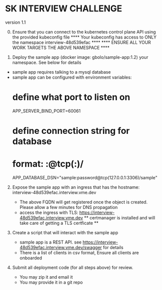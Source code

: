 # SK INTERVIEW CHALLENGE
version 1.1


0. Ensure that you can connect to the kubernetes control plane API using the provided kubeconfig file
**** Your kubeconfig has access to ONLY the namespace interview-48d539efac ****
**** ENSURE ALL YOUR WORK TARGETS THE ABOVE NAMESPACE ****


1. Deploy the sample app (docker image: gbolo/sample-app:1.2) your namespace. See below for details
  - sample app requires talking to a mysql database
  - sample app can be configured with environment variables:
      # define what port to listen on
      APP_SERVER_BIND_PORT=60061
      # define connection string for database
      # format: <username>:<password>@tcp(<host>:<port>)/<database>
      APP_DATABASE_DSN="sample:password@tcp(127.0.0.1:3306)/sample"


2. Expose the sample app with an ingress that has the hostname: interview-48d539efac.interview.vme.dev
	- The above FQDN will get registered once the object is created. Please allow a few minutes for DNS propagation
	- access the ingress with TLS: https://interview-48d539efac.interview.vme.dev
		** certmanager is installed and will take care of getting a TLS certficate **

3. Create a script that will interact with the sample app
	- sample app is a REST API. see https://interview-48d539efac.interview.vme.dev/swagger for details
	- There is a list of clients in csv format, Ensure all clients are onboarded

4. Submit all deployment code (for all steps above) for review.
	- You may zip it and email it
	- You may provide it in a git repo
